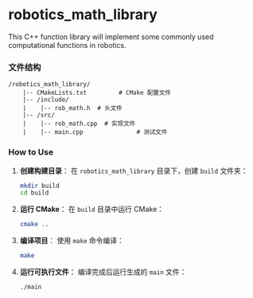 # robotics_math_library
This C++ function library will implement some commonly used computational functions in robotics.



### 文件结构

```
/robotics_math_library/
    |-- CMakeLists.txt         # CMake 配置文件
    |-- /include/
    |    |-- rob_math.h  # 头文件
    |-- /src/
    |    |-- rob_math.cpp  # 实现文件
    |    |-- main.cpp               # 测试文件
```


### How to Use

1. **创建构建目录**：
   在 `robotics_math_library` 目录下，创建 `build` 文件夹：
   ```bash
   mkdir build
   cd build
   ```

2. **运行 CMake**：
   在 `build` 目录中运行 CMake：
   ```bash
   cmake ..
   ```

3. **编译项目**：
   使用 `make` 命令编译：
   ```bash
   make
   ```

4. **运行可执行文件**：
   编译完成后运行生成的 `main` 文件：
   ```bash
   ./main
   ```



